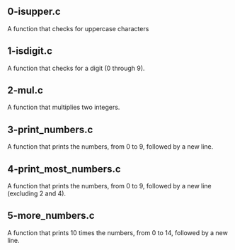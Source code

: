## 0-isupper.c
A function that checks for uppercase characters
## 1-isdigit.c
A function that checks for a digit (0 through 9).
## 2-mul.c
A function that multiplies two integers.
## 3-print_numbers.c
A function that prints the numbers, from 0 to 9, followed by a new line.
## 4-print_most_numbers.c
A function that prints the numbers, from 0 to 9, followed by a new line (excluding 2 and 4).
## 5-more_numbers.c
A function that prints 10 times the numbers, from 0 to 14, followed by a new line.
